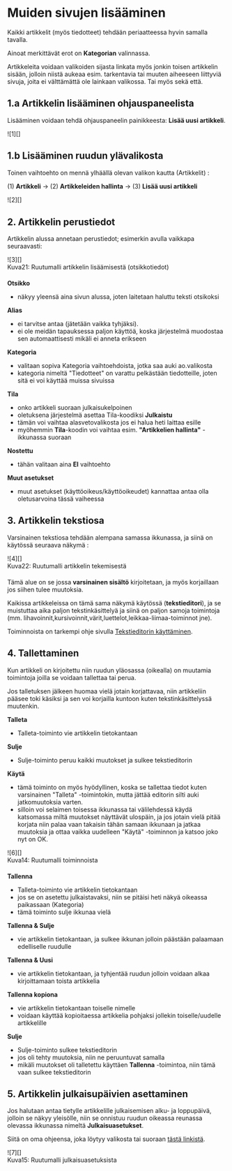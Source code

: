 # Muiden sivujen lisääminen

Kaikki artikkelit (myös tiedotteet) tehdään periaatteessa hyvin samalla tavalla.

Ainoat merkittävät erot on __Kategorian__ valinnassa.

Artikkeleita voidaan valikoiden sijasta linkata myös jonkin toisen artikkelin sisään,
jolloin niistä aukeaa esim. tarkentavia tai muuten aiheeseen liittyviä sivuja,
joita ei välttämättä ole lainkaan valikossa. Tai myös sekä että.


## 1.a Artikkelin lisääminen ohjauspaneelista

Lisääminen voidaan tehdä ohjauspaneelin painikkeesta: **Lisää uusi artikkeli**.

<figure class="fig-n" style="margin:0 0 20px 0">
![1][]
</figure>


## 1.b Lisääminen ruudun ylävalikosta

Toinen vaihtoehto on mennä ylhäällä olevan valikon kautta (Artikkelit) :

(1) **Artikkeli** -> (2) **Artikkeleiden hallinta** -> (3) **Lisää uusi artikkeli**

<figure class="fig-n border" style="margin:0 0 30px 0">
![2][]
</figure>


## 2. Artikkelin perustiedot

Artikkelin alussa annetaan perustiedot; esimerkin avulla vaikkapa seuraavasti:

<figure class="fig-n border" style="margin:0 0 20px 0">
![3][]
<figcaption>Kuva21: Ruutumalli artikkelin lisäämisestä (otsikkotiedot)</figcaption>
</figure>


__Otsikko__

*   näkyy yleensä aina sivun alussa, joten laitetaan haluttu teksti otsikoksi

__Alias__

*   ei tarvitse antaa (jätetään vaikka tyhjäksi).
*   ei ole meidän tapauksessa paljon käyttöä, koska järjestelmä muodostaa sen automaattisesti mikäli ei anneta erikseen

__Kategoria__

*   valitaan sopiva Kategoria vaihtoehdoista, jotka saa auki ao.valikosta
*   kategoria nimeltä "Tiedotteet" on varattu pelkästään tiedotteille, joten sitä ei voi käyttää muissa sivuissa

__Tila__

 * onko artikkeli suoraan julkaisukelpoinen
 * oletuksena järjestelmä asettaa Tila-koodiksi __Julkaistu__
 * tämän voi vaihtaa alasvetovalikosta jos ei halua heti laittaa esille
 * myöhemmin __Tila__-koodin voi vaihtaa esim. __"Artikkelien hallinta"__ -ikkunassa suoraan

__Nostettu__

 * tähän valitaan aina __EI__ vaihtoehto

__Muut asetukset__

 * muut asetukset (käyttöoikeus/käyttöoikeudet) kannattaa antaa olla oletusarvoina tässä vaiheessa


## 3. Artikkelin tekstiosa

Varsinainen tekstiosa tehdään alempana samassa ikkunassa, ja siinä on käytössä seuraava näkymä :

<figure class="fig-n border" style="margin:0 0 20px 0">
![4][]
<figcaption>Kuva22: Ruutumalli artikkelin tekemisestä</figcaption>
</figure>

Tämä alue on se jossa __varsinainen sisältö__ kirjoitetaan, ja myös korjaillaan jos siihen tulee muutoksia.

Kaikissa artikkeleissa on tämä sama näkymä käytössä (__tekstieditori__), ja se muistuttaa
aika paljon tekstinkäsittelyä ja siinä on paljon samoja toimintoja
(mm. lihavoinnit,kursivoinnit,värit,luettelot,leikkaa-liimaa-toiminnot jne).

Toiminnoista on tarkempi ohje sivulla [Tekstieditorin käyttäminen][21].

## 4. Tallettaminen

Kun artikkeli on kirjoitettu niin ruudun yläosassa (oikealla) on muutamia toimintoja joilla se voidaan tallettaa tai perua.

Jos talletuksen jälkeen huomaa vielä jotain korjattavaa, niin artikkeliin pääsee toki käsiksi ja
sen voi korjailla kuntoon kuten tekstinkäsittelyssä muutenkin.

__Talleta__

*   Talleta-toiminto vie artikkelin tietokantaan


__Sulje__

*   Sulje-toiminto peruu kaikki muutokset ja sulkee tekstieditorin

__Käytä__

*   tämä toiminto on myös hyödyllinen, koska se tallettaa tiedot kuten varsinainen "Talleta" -toimintokin,
    mutta jättää editorin silti auki jatkomuutoksia varten.
*   silloin voi selaimen toisessa ikkunassa tai välilehdessä käydä katsomassa miltä muutokset näyttävät ulospäin,
    ja jos jotain vielä pitää korjata niin palaa vaan takaisin tähän samaan ikkunaan ja jatkaa muutoksia ja
    ottaa vaikka uudelleen "Käytä" -toiminnon ja katsoo joko nyt on OK.

<figure class="fig-n border" style="margin:0 0 20px 0">
![6][]
<figcaption>Kuva14: Ruutumalli toiminnoista</figcaption>
</figure>

__Tallenna__

*   Talleta-toiminto vie artikkelin tietokantaan
*   jos se on asetettu julkaistavaksi, niin se pitäisi heti näkyä oikeassa paikassaan (Kategoria)
*   tämä toiminto sulje ikkunaa vielä

__Tallenna & Sulje__

*   vie artikkelin tietokantaan, ja sulkee ikkunan jolloin päästään palaamaan edelliselle ruudulle

__Tallenna & Uusi__

*   vie artikkelin tietokantaan, ja tyhjentää ruudun jolloin voidaan alkaa kirjoittamaan toista artikkelia

__Tallenna kopiona__

*   vie artikkelin tietokantaan toiselle nimelle
*   voidaan käyttää kopioitaessa artikkelia pohjaksi jollekin toiselle/uudelle artikkelille

__Sulje__

*   Sulje-toiminto sulkee tekstieditorin
*   jos oli tehty muutoksia, niin ne peruuntuvat samalla
*   mikäli muutokset oli talletettu käyttäen __Tallenna__ -toimintoa, niin tämä vaan sulkee tekstieditorin



## 5. Artikkelin julkaisupäivien asettaminen

Jos halutaan antaa tietylle artikkelille julkaisemisen alku- ja loppupäivä, jolloin se näkyy yleisölle,
niin se onnistuu ruudun oikeassa reunassa olevassa ikkunassa nimeltä __Julkaisuasetukset__.

Siitä on oma ohjeensa, joka löytyy valikosta tai suoraan [tästä linkistä][22].

<figure class="fig-n border" style="margin:0 0 20px 0">
![7][]
<figcaption>Kuva15: Ruutumalli julkaisuasetuksista</figcaption>
</figure>




[1]: kuvat/kuva10.png "Ruutumalli toiminnosta"
[2]: kuvat/kuva11.png "Ruutumalli valikoiden kautta"
[3]: kuvat/kuva21.png "Ruutumalli otsikkotiedoista"
[4]: kuvat/kuva22.png "Ruutumalli sisällön tekemisestä"
[6]: kuvat/kuva14.png "Ruutumalli toiminnoista"
[7]: kuvat/kuva15.png "Ruutumalli julkaisuasetuksista"
[21]: pages/tekstieditorin-kaytto.md
[22]: pages/julkaisupvm.md

